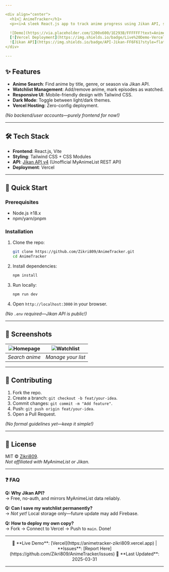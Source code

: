 ```yaml
---

<div align="center">
  <h1>🎌 AnimeTracker</h1>
  <p><i>A sleek React.js app to track anime progress using Jikan API, styled with Tailwind CSS.</i></p>

  ![Demo](https://via.placeholder.com/1200x600/1E293B/FFFFFF?text=AnimeTracker+Demo) *(Replace with actual screenshot)*  
  [![Vercel Deployment](https://img.shields.io/badge/Live%20Demo-Vercel-000?style=flat&logo=vercel)](https://animetracker-zikri809.vercel.app)  
  ![Jikan API](https://img.shields.io/badge/API-Jikan-FF6F61?style=flat)  
</div>

---
```


## ✨ Features  
- **Anime Search**: Find anime by title, genre, or season via Jikan API.  
- **Watchlist Management**: Add/remove anime, mark episodes as watched.  
- **Responsive UI**: Mobile-friendly design with Tailwind CSS.  
- **Dark Mode**: Toggle between light/dark themes.  
- **Vercel Hosting**: Zero-config deployment.  

*(No backend/user accounts—purely frontend for now!)*  

---

## 🛠 Tech Stack  
- **Frontend**: React.js, Vite  
- **Styling**: Tailwind CSS + CSS Modules  
- **API**: [Jikan API v4](https://jikan.moe) (Unofficial MyAnimeList REST API)  
- **Deployment**: Vercel  

---

## 🚀 Quick Start  

### Prerequisites  
- Node.js ≥18.x  
- npm/yarn/pnpm  

### Installation  
1. Clone the repo:  
   ```bash  
   git clone https://github.com/Zikri809/AnimeTracker.git  
   cd AnimeTracker  
   ```  
2. Install dependencies:  
   ```bash  
   npm install  
   ```  
3. Run locally:  
   ```bash  
   npm run dev  
   ```  
4. Open `http://localhost:3000` in your browser.  

*(No `.env` required—Jikan API is public!)*  

---

## 📸 Screenshots  
| ![Homepage](https://via.placeholder.com/400x225/1E293B/FFFFFF?text=Anime+Search) | ![Watchlist](https://via.placeholder.com/400x225/FFFFFF/1E293B?text=My+Watchlist) |  
|----------------------------------------------------------------------------------|----------------------------------------------------------------------------------|  
| *Search anime*                                                                   | *Manage your list*                                                               |  

---

## 🤝 Contributing  
1. Fork the repo.  
2. Create a branch: `git checkout -b feat/your-idea`.  
3. Commit changes: `git commit -m "Add feature"`.  
4. Push: `git push origin feat/your-idea`.  
5. Open a Pull Request.  

*(No formal guidelines yet—keep it simple!)*  

---

## 📜 License  
MIT © [Zikri809](https://github.com/Zikri809).  
*Not affiliated with MyAnimeList or Jikan.*  

---

### ❓ FAQ  
**Q: Why Jikan API?**  
→ Free, no-auth, and mirrors MyAnimeList data reliably.  

**Q: Can I save my watchlist permanently?**  
→ *Not yet!* Local storage only—future update may add Firebase.  

**Q: How to deploy my own copy?**  
→ Fork → Connect to Vercel → Push to `main`. Done!  

---

<div align="center">  
  🔗 **Live Demo**: [Vercel](https://animetracker-zikri809.vercel.app) | **Issues**: [Report Here](https://github.com/Zikri809/AnimeTracker/issues)  
  📅 **Last Updated**: 2025-03-31  
</div>  

---